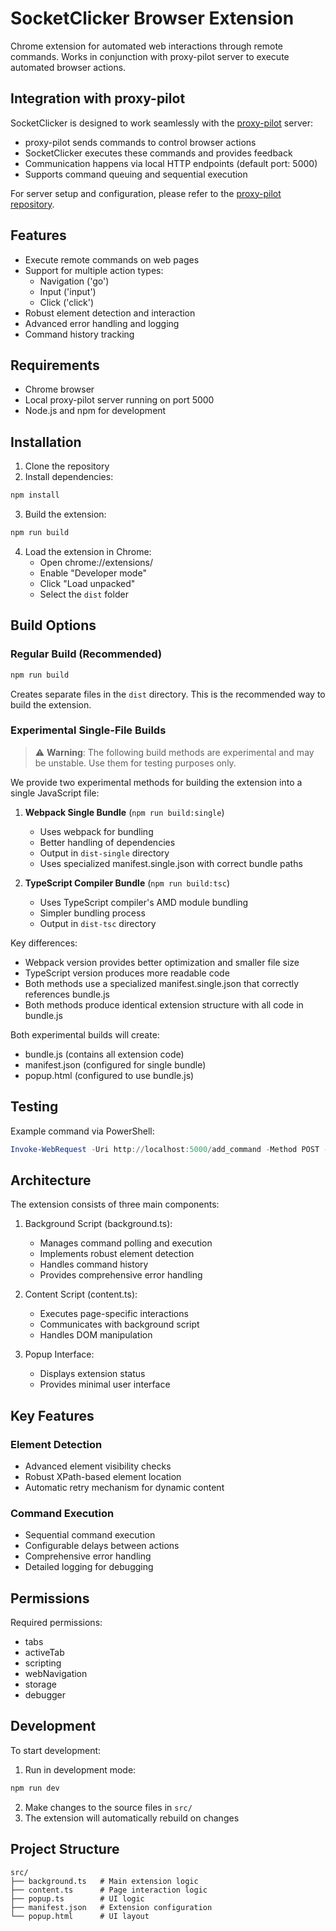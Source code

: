 # SocketClicker Browser Extension

Chrome extension for automated web interactions through remote commands. Works in conjunction with proxy-pilot server to execute automated browser actions.

## Integration with proxy-pilot

SocketClicker is designed to work seamlessly with the [proxy-pilot](https://github.com/list91/proxy-pilot) server:
- proxy-pilot sends commands to control browser actions
- SocketClicker executes these commands and provides feedback
- Communication happens via local HTTP endpoints (default port: 5000)
- Supports command queuing and sequential execution

For server setup and configuration, please refer to the [proxy-pilot repository](https://github.com/list91/proxy-pilot).

## Features

- Execute remote commands on web pages
- Support for multiple action types:
  - Navigation ('go')
  - Input ('input')
  - Click ('click')
- Robust element detection and interaction
- Advanced error handling and logging
- Command history tracking

## Requirements

- Chrome browser
- Local proxy-pilot server running on port 5000
- Node.js and npm for development

## Installation

1. Clone the repository
2. Install dependencies:
```bash
npm install
```
3. Build the extension:
```bash
npm run build
```
4. Load the extension in Chrome:
   - Open chrome://extensions/
   - Enable "Developer mode"
   - Click "Load unpacked"
   - Select the `dist` folder

## Build Options

### Regular Build (Recommended)
```bash
npm run build
```
Creates separate files in the `dist` directory. This is the recommended way to build the extension.

### Experimental Single-File Builds

> ⚠️ **Warning**: The following build methods are experimental and may be unstable. Use them for testing purposes only.

We provide two experimental methods for building the extension into a single JavaScript file:

1. **Webpack Single Bundle** (`npm run build:single`)
   - Uses webpack for bundling
   - Better handling of dependencies
   - Output in `dist-single` directory
   - Uses specialized manifest.single.json with correct bundle paths

2. **TypeScript Compiler Bundle** (`npm run build:tsc`)
   - Uses TypeScript compiler's AMD module bundling
   - Simpler bundling process
   - Output in `dist-tsc` directory

Key differences:
- Webpack version provides better optimization and smaller file size
- TypeScript version produces more readable code
- Both methods use a specialized manifest.single.json that correctly references bundle.js
- Both methods produce identical extension structure with all code in bundle.js

Both experimental builds will create:
- bundle.js (contains all extension code)
- manifest.json (configured for single bundle)
- popup.html (configured to use bundle.js)

## Testing

Example command via PowerShell:

```powershell
Invoke-WebRequest -Uri http://localhost:5000/add_command -Method POST -Headers @{"Content-Type"="application/json"} -Body '{"command": "execute_sequence", "params": {"data": [{"on_start": 0, "action": "go", "value": "https://www.youtube.com/"}, {"on_start": 8000, "action": "input", "element_xpath": "//*[@id=''search'']", "value": "test search"}, {"on_start": 1000, "action": "click", "element_xpath": "//*[@id=''search-icon-legacy'']"}]}}'
```

## Architecture

The extension consists of three main components:

1. Background Script (background.ts):
   - Manages command polling and execution
   - Implements robust element detection
   - Handles command history
   - Provides comprehensive error handling

2. Content Script (content.ts):
   - Executes page-specific interactions
   - Communicates with background script
   - Handles DOM manipulation

3. Popup Interface:
   - Displays extension status
   - Provides minimal user interface

## Key Features

### Element Detection
- Advanced element visibility checks
- Robust XPath-based element location
- Automatic retry mechanism for dynamic content

### Command Execution
- Sequential command execution
- Configurable delays between actions
- Comprehensive error handling
- Detailed logging for debugging

## Permissions

Required permissions:
- tabs
- activeTab
- scripting
- webNavigation
- storage
- debugger

## Development

To start development:

1. Run in development mode:
```bash
npm run dev
```

2. Make changes to the source files in `src/`
3. The extension will automatically rebuild on changes

## Project Structure

```
src/
├── background.ts   # Main extension logic
├── content.ts      # Page interaction logic
├── popup.ts        # UI logic
├── manifest.json   # Extension configuration
└── popup.html      # UI layout
